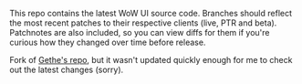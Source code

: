 ﻿This repo contains the latest WoW UI source code.  Branches should reflect the most recent patches to their respective clients (live, PTR and beta).  Patchnotes are also included, so you can view diffs for them if you're curious how they changed over time before release.

Fork of [Gethe's repo](https://github.com/Gethe/wow-ui-source), but it wasn't updated quickly enough for me to check out the latest changes (sorry).
